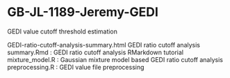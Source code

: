 # GB-JL-1189-Jeremy-GEDI
GEDI value cutoff threshold estimation 

GEDI-ratio-cutoff-analysis-summary.html 
GEDI ratio cutoff analysis summary.Rmd : GEDI ratio cutoff analysis RMarkdown tutorial
mixture_model.R : Gaussian mixture model based GEDI ratio cutoff analysis
preprocessing.R : GEDI value file preprocessing
